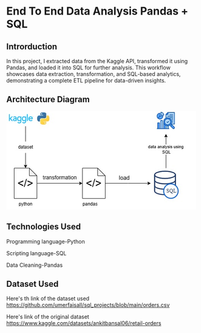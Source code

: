 # End To End Data Analysis Pandas + SQL 
## Introrduction
In this project, I extracted data from the Kaggle API, transformed it using Pandas, and loaded it into SQL for further analysis. This workflow showcases data extraction, transformation, and SQL-based analytics, demonstrating a complete ETL pipeline for data-driven insights.
## Architecture Diagram
![architecture diagram](https://github.com/umerfaisall/sql_projects/blob/main/architecture%20diagram.jpg)
## Technologies Used
Programming language-Python

Scripting language-SQL

Data Cleaning-Pandas
## Dataset Used
Here's th link of the dataset used https://github.com/umerfaisall/sql_projects/blob/main/orders.csv

Here's link of the original dataset https://www.kaggle.com/datasets/ankitbansal06/retail-orders

